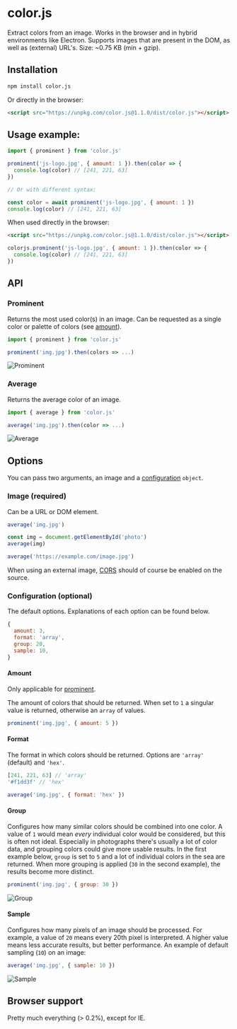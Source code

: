 # color.js

Extract colors from an image. Works in the browser and in hybrid environments like Electron. Supports images that are present in the DOM, as well as (external) URL's. Size: ~0.75 KB (min + gzip).

## Installation

```sh
npm install color.js
```

Or directly in the browser:

```html
<script src="https://unpkg.com/color.js@1.1.0/dist/color.js"></script>
```

## Usage example:

```js
import { prominent } from 'color.js'

prominent('js-logo.jpg', { amount: 1 }).then(color => {
  console.log(color) // [241, 221, 63]
})

// Or with different syntax:

const color = await prominent('js-logo.jpg', { amount: 1 })
console.log(color) // [241, 221, 63]
```

When used directly in the browser:

```html
<script src="https://unpkg.com/color.js@1.1.0/dist/color.js"></script>
```

```js
colorjs.prominent('js-logo.jpg', { amount: 1 }).then(color => {
  console.log(color) // [241, 221, 63]
})
```

## API

### Prominent

Returns the most used color(s) in an image. Can be requested as a single color or palette of colors (see [amount](#amount)).

```js
import { prominent } from 'color.js'

prominent('img.jpg').then(colors => ...)
```

![Prominent](img/prominent.jpg)

### Average

Returns the average color of an image.

```js
import { average } from 'color.js'

average('img.jpg').then(color => ...)
```

![Average](img/average.jpg)

## Options

You can pass two arguments, an image and a [configuration](#configuration-optional) `object`.

### Image (required)

Can be a URL or DOM element.

```js
average('img.jpg')
```

```js
const img = document.getElementById('photo')
average(img)
```

```js
average('https://example.com/image.jpg')
```

When using an external image, [CORS](https://enable-cors.org/) should of course be enabled on the source.

### Configuration (optional)

The default options. Explanations of each option can be found below.

```js
{
  amount: 3,
  format: 'array',
  group: 20,
  sample: 10,
}
```

#### Amount

Only applicable for [prominent](#prominent).

The amount of colors that should be returned. When set to `1` a singular value is returned, otherwise an `array` of values.

```js
prominent('img.jpg', { amount: 5 })
```

#### Format

The format in which colors should be returned. Options are `'array'` (default) and `'hex'`.

```js
[241, 221, 63] // 'array'
'#f1dd3f' // 'hex'
```

```js
average('img.jpg', { format: 'hex' })
```

#### Group

Configures how many similar colors should be combined into one color. A value of `1` would mean _every_ individual color would be considered, but this is often not ideal. Especially in photographs there's usually a lot of color data, and grouping colors could give more usable results. In the first example below, `group` is set to `5` and a lot of individual colors in the sea are returned. When more grouping is applied (`30` in the second example), the results become more distinct.

```js
prominent('img.jpg', { group: 30 })
```

![Group](img/group.jpg)

#### Sample

Configures how many pixels of an image should be processed. For example, a value of `20` means every 20th pixel is interpreted. A higher value means less accurate results, but better performance. An example of default sampling (`10`) on an image:

```js
average('img.jpg', { sample: 10 })
```

![Sample](img/sample.jpg)

## Browser support

Pretty much everything (> 0.2%), except for IE.
